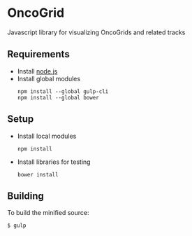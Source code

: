 # OncoGrid

Javascript library for visualizing OncoGrids and related tracks

## Requirements

- Install [node.js](http://nodejs.org/download/)
- Install global modules
    ```
    npm install --global gulp-cli
    npm install --global bower
    ```

## Setup

- Install local modules
    ```
    npm install
    ```

- Install libraries for testing
    ```
    bower install
    ```

## Building

To build the minified source:
```
$ gulp
```